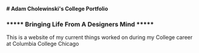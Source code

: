 <p align="center">

<b> #         Adam Cholewinski's College Portfolio</b><br>

### ***** Bringing Life From A Designers Mind *****

This is a website of my current things worked on during my
College career at Columbia College Chicago
